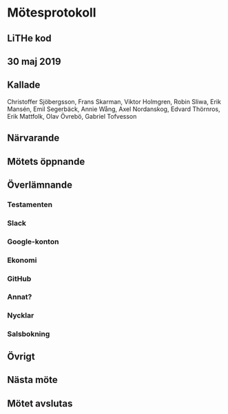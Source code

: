 # Mötesprotokoll

## LiTHe kod

## 30 maj 2019

## Kallade
Christoffer Sjöbergsson, Frans Skarman, Viktor Holmgren, Robin Sliwa, Erik Mansén, Emil Segerbäck, Annie Wång, Axel Nordanskog, Edvard Thörnros, Erik Mattfolk, Olav Övrebö, Gabriel Tofvesson

## Närvarande

## Mötets öppnande

## Överlämnande

### Testamenten

### Slack

### Google-konton

### Ekonomi

### GitHub

### Annat?

### Nycklar

### Salsbokning

## Övrigt

## Nästa möte

## Mötet avslutas

